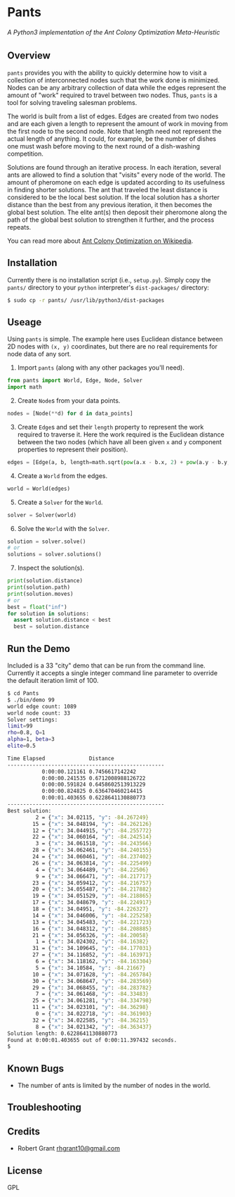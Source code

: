 Pants
=====
###### A Python3 implementation of the Ant Colony Optimization Meta-Heuristic

Overview
--------
`pants` provides you with the ability to quickly determine how to visit a collection of interconnected nodes such that the work done is minimized. Nodes can be any arbitrary collection of data while the edges represent the amount of "work" required to travel between two nodes. Thus, `pants` is a tool for solving traveling salesman problems.

The world is built from a list of edges. Edges are created from two nodes and are each given a length to represent the amount of work in moving from the first node to the second node. Note that length need not represent the actual length of anything.  It could, for example, be the number of dishes one must wash before moving to the next round of a dish-washing competition.

Solutions are found through an iterative process. In each iteration, several ants are allowed to find a solution that "visits" every node of the world. The amount of pheromone on each edge is updated according to its usefulness in finding shorter solutions. The ant that traveled the least distance is considered to be the local best solution. If the local solution has a shorter distance than the best from any previous iteration, it then becomes the global best solution. The elite ant(s) then deposit their pheromone along the path of the global best solution to strengthen it further, and the process repeats.

You can read more about [Ant Colony Optimization on Wikipedia](http://en.wikipedia.org/wiki/Ant_colony_optimization_algorithms).


Installation
------------
Currently there is no installation script (i.e., `setup.py`).  Simply copy the `pants/` directory to your `python` interpreter's `dist-packages/` directory:

```bash
$ sudo cp -r pants/ /usr/lib/python3/dist-packages
```


Useage
------
Using `pants` is simple.  The example here uses Euclidean distance between 2D nodes with `(x, y)` coordinates, but there are no real requirements for node data of any sort.

 1) Import `pants` (along with any other packages you'll need).

```python
from pants import World, Edge, Node, Solver
import math
```

 2) Create `Node`s from your data points.

```python
nodes = [Node(**d) for d in data_points]
```

 3) Create `Edge`s and set their `length` property to represent the work required to traverse it.  Here the work required is the Euclidean distance between the two nodes (which have all been given `x` and `y` component properties to represent their position).

```python
edges = [Edge(a, b, length=math.sqrt(pow(a.x - b.x, 2) + pow(a.y - b.y, 2))]
```

 4) Create a `World` from the edges.

```python
world = World(edges)
```

 5) Create a `Solver` for the `World`.

```python
solver = Solver(world)
```

 6) Solve the `World` with the `Solver`.

```python
solution = solver.solve()
# or
solutions = solver.solutions()
```

  7) Inspect the solution(s).

```python
print(solution.distance)
print(solution.path)
print(solution.moves)
# or
best = float("inf")
for solution in solutions:
  assert solution.distance < best
  best = solution.distance
```


Run the Demo
------------

Included is a 33 "city" demo that can be run from the command line.  Currently it accepts a single integer command line parameter to override the default iteration limit of 100.

```bash
$ cd Pants
$ ./bin/demo 99
world edge count: 1089
world node count: 33
Solver settings:
limit=99
rho=0.8, Q=1
alpha=1, beta=3
elite=0.5

Time Elapsed              Distance                 
--------------------------------------------------
           0:00:00.121161 0.7456617142242          
           0:00:00.241535 0.6712008988126722       
           0:00:00.591824 0.6458602513913229       
           0:00:00.824825 0.636470460214415        
           0:00:01.403655 0.6228641130880773       
--------------------------------------------------
Best solution:
         2 = {"x": 34.02115, "y": -84.267249}
        15 = {"x": 34.048194, "y": -84.262126}
        12 = {"x": 34.044915, "y": -84.255772}
        22 = {"x": 34.060164, "y": -84.242514}
         3 = {"x": 34.061518, "y": -84.243566}
        28 = {"x": 34.062461, "y": -84.240155}
        24 = {"x": 34.060461, "y": -84.237402}
        26 = {"x": 34.063814, "y": -84.225499}
         4 = {"x": 34.064489, "y": -84.22506}
         9 = {"x": 34.066471, "y": -84.217717}
        23 = {"x": 34.059412, "y": -84.216757}
        20 = {"x": 34.055487, "y": -84.217882}
        19 = {"x": 34.051529, "y": -84.218865}
        17 = {"x": 34.048679, "y": -84.224917}
        18 = {"x": 34.04951, "y": -84.226327}
        14 = {"x": 34.046006, "y": -84.225258}
        13 = {"x": 34.045483, "y": -84.221723}
        16 = {"x": 34.048312, "y": -84.208885}
        21 = {"x": 34.056326, "y": -84.20058}
         1 = {"x": 34.024302, "y": -84.16382}
        31 = {"x": 34.109645, "y": -84.177031}
        27 = {"x": 34.116852, "y": -84.163971}
         6 = {"x": 34.118162, "y": -84.163304}
         5 = {"x": 34.10584, "y": -84.21667}
        10 = {"x": 34.071628, "y": -84.265784}
        30 = {"x": 34.068647, "y": -84.283569}
        29 = {"x": 34.068455, "y": -84.283782}
         7 = {"x": 34.061468, "y": -84.33483}
        25 = {"x": 34.061281, "y": -84.334798}
        11 = {"x": 34.023101, "y": -84.36298}
         0 = {"x": 34.022718, "y": -84.361903}
        32 = {"x": 34.022585, "y": -84.36215}
         8 = {"x": 34.021342, "y": -84.363437}
Solution length: 0.6228641130880773
Found at 0:00:01.403655 out of 0:00:11.397432 seconds.
$
```

Known Bugs
----------
 
 * The number of ants is limited by the number of nodes in the world.

Troubleshooting
---------------

Credits
-------
 
 * Robert Grant <rhgrant10@gmail.com>

License
-------

GPL
